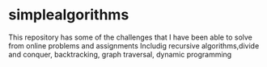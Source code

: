 # simplealgorithms
This repository has some of the challenges that I have been able to solve from online problems and assignments
Includig recursive algorithms,divide and conquer, backtracking, graph traversal, dynamic programming
